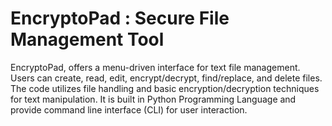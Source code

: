 # EncryptoPad : Secure File Management Tool
EncryptoPad, offers a menu-driven interface for text file
management. Users can create, read, edit, encrypt/decrypt,
find/replace, and delete files. The code utilizes file handling and
basic encryption/decryption techniques for text manipulation. It is
built in Python Programming Language and provide command line
interface (CLI) for user interaction.
